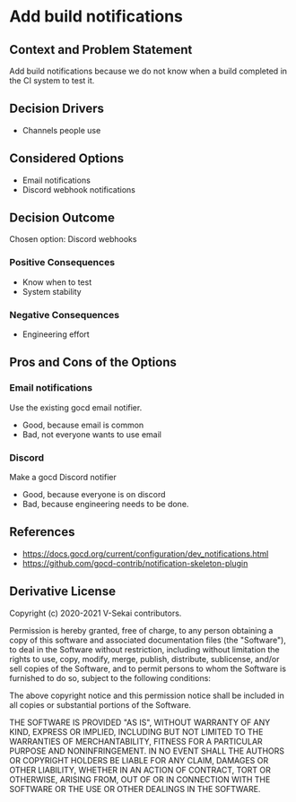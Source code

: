 # Add build notifications

## Context and Problem Statement

Add build notifications because we do not know when a build completed in the CI system to test it.

## Decision Drivers <!-- optional -->

- Channels people use

## Considered Options

- Email notifications
- Discord webhook notifications

## Decision Outcome

Chosen option: Discord webhooks

### Positive Consequences <!-- optional -->

- Know when to test
- System stability

### Negative Consequences <!-- optional -->

- Engineering effort

## Pros and Cons of the Options <!-- optional -->

### Email notifications

Use the existing gocd email notifier.

- Good, because email is common
- Bad, not everyone wants to use email

### Discord

Make a gocd Discord notifier

- Good, because everyone is on discord
- Bad, because engineering needs to be done.

## References <!-- optional -->

- https://docs.gocd.org/current/configuration/dev_notifications.html
- https://github.com/gocd-contrib/notification-skeleton-plugin

## Derivative License

Copyright (c) 2020-2021 V-Sekai contributors.

Permission is hereby granted, free of charge, to any person obtaining a copy
of this software and associated documentation files (the "Software"), to deal
in the Software without restriction, including without limitation the rights
to use, copy, modify, merge, publish, distribute, sublicense, and/or sell
copies of the Software, and to permit persons to whom the Software is
furnished to do so, subject to the following conditions:

The above copyright notice and this permission notice shall be included in all
copies or substantial portions of the Software.

THE SOFTWARE IS PROVIDED "AS IS", WITHOUT WARRANTY OF ANY KIND, EXPRESS OR
IMPLIED, INCLUDING BUT NOT LIMITED TO THE WARRANTIES OF MERCHANTABILITY,
FITNESS FOR A PARTICULAR PURPOSE AND NONINFRINGEMENT. IN NO EVENT SHALL THE
AUTHORS OR COPYRIGHT HOLDERS BE LIABLE FOR ANY CLAIM, DAMAGES OR OTHER
LIABILITY, WHETHER IN AN ACTION OF CONTRACT, TORT OR OTHERWISE, ARISING FROM,
OUT OF OR IN CONNECTION WITH THE SOFTWARE OR THE USE OR OTHER DEALINGS IN THE
SOFTWARE.
